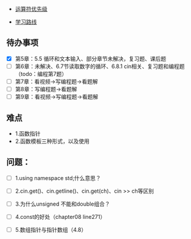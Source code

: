 - [运算符优先级](https://blog.csdn.net/weixin_41461277/article/details/85094089)

 - [学习路线](https://mp.weixin.qq.com/s/WW_X12bTm94iaCgWBgYtJw)
## 待办事项
- [x] 第5章：5.5 循环和文本输入、部分章节未解决，复习题、课后题
- [ ] 第6章：未解决、6.7节读取数字的循环、6.8.1 cin相关、复习题和编程题（todo：编程第7题）
- [ ] 第7章：看视频->写编程题->看题解
- [ ] 第8章：写编程题->看题解
- [ ] 第9章：看视频->写编程题->看题解

## 难点
- 1.函数指针
- 2.函数模板三种形式，以及使用

## 问题：
- [ ] 1.using namespace std;什么意思？  
- [ ] 2.cin.get()、cin.getline()、cin.get(ch)、cin >> ch等区别
- [ ] 3.为什么unsigned 不能和double组合？
- [ ] 4.const的好处（chapter08 line271）
- [ ] 5.数组指针与指针数组（4.8）

